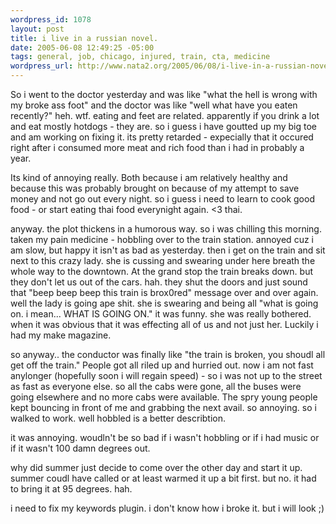 ```yaml
--- 
wordpress_id: 1078
layout: post
title: i live in a russian novel.
date: 2005-06-08 12:49:25 -05:00
tags: general, job, chicago, injured, train, cta, medicine
wordpress_url: http://www.nata2.org/2005/06/08/i-live-in-a-russian-novel/
---
```

So i went to the doctor yesterday and was like "what the hell is wrong with my broke ass foot" and the doctor was like "well what have you eaten recently?" heh. wtf. eating and feet are related. apparently if you drink a lot and eat mostly hotdogs - they are. so i guess i have goutted up my big toe and am working on fixing it. its pretty retarded - expecially that it occured right after i consumed more meat and rich food than i had in probably a year. 

Its kind of annoying really. Both because i am relatively healthy and because this was probably brought on because of my attempt to save money and not go out every night. so i guess i need to learn to cook good food - or start eating thai food everynight again. <3 thai. 

anyway. the plot thickens in a humorous way.  so i was chilling this morning. taken my pain medicine - hobbling over to the train station. annoyed cuz i am slow, but happy it isn't as bad as yesterday. then i get on the train and sit next to this crazy lady. she is cussing and swearing under here breath the whole way to the downtown. At the grand stop the train breaks down. but they don't let us out of the cars. hah. they shut the doors and just sound that "beep beep beep this train is brox0red" message over and over again. well the lady is going ape shit. she is swearing and being all "what is going on. i mean... WHAT IS GOING ON." it was funny. she was really bothered. when it was obvious that it was effecting all of us and not just her. Luckily i had my make magazine. 

so anyway.. the conductor was finally like "the train is broken, you shoudl all get off the train." People got all riled up and hurried out. now i am not fast anylonger (hopefully soon i will regain speed) - so i was not up to the street as fast as everyone else. so all the cabs were gone, all the buses were going elsewhere and no more cabs were available. The spry young people kept bouncing in front of me and grabbing the next avail. so annoying. so i walked to work. well hobbled is a better describtion. 

it was annoying. woudln't be so bad if i wasn't hobbling or if i had music or if it wasn't 100 damn degrees out. 

why did summer just decide to come over the other day and start it up. summer coudl have called or at least warmed it up a bit first. but no. it had to bring it at 95 degrees. hah. 

i need to fix my keywords plugin. i don't know how i broke it. but i will look ;)
